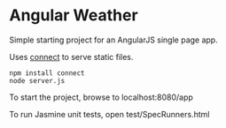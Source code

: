 Angular Weather
===============

Simple starting project for an AngularJS single page app.

Uses [connect](http://www.senchalabs.org/connect/) to serve static files.


    npm install connect
    node server.js

To start the project, browse to localhost:8080/app

To run Jasmine unit tests, open test/SpecRunners.html